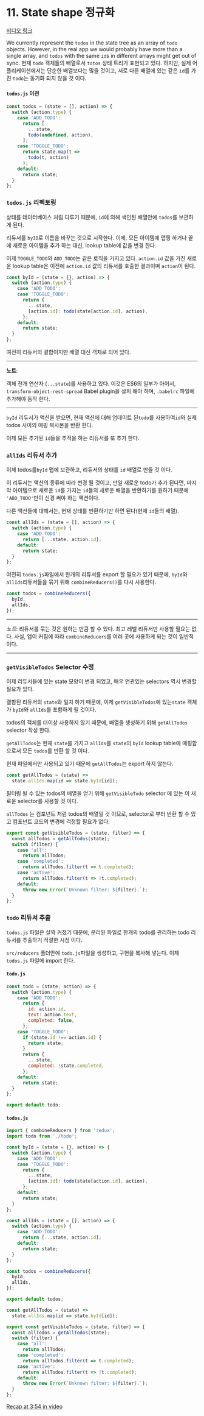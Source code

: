# 11. State shape 정규화
[비디오 링크](https://egghead.io/lessons/javascript-redux-normalizing-the-state-shape)

We currently represent the `todos` in the state tree as an array of `todo` objects. However, in the real app we would probably have more than a single array, and `todos` with the same `id`s in different arrays might get out of sync.
현재 `todo` 객체들의 배열로서 `totos` 상태 트리가 표현되고 있다. 하지만, 실제 어플리케이션에서는 단순한 배열보다는 많을 것이고, 서로 다른 배열에 있는 같은 `id`를 가진 `todo`는 동기화 되지 않을 것 이다.

#### `todos.js` 이전
```javascript
const todos = (state = [], action) => {
  switch (action.type) {
    case 'ADD_TODO':
      return [
        ...state,
        todo(undefined, action),
      ];
    case 'TOGGLE_TODO':
      return state.map(t =>
        todo(t, action)
      );
    default:
      return state;
  }
};
```

### `todos.js` 리펙토링

상태를 데이터베이스 처럼 다루기 때문에, `id`에 의해 색인된 배열안에 `todos`를 보관하게 된다.

리듀서를 `byID`로 이름을 바꾸는 것으로 시작한다. 이제, 모든 아이템에 맵핑 하거나 끝에 새로운 아이템을 추가 하는 대신, lookup table에 값을 변경 한다.

이제 `TOGGLE_TODO`와 `ADD_TODO`는 같은 로직을 가지고 있다. `action.id` 값을 가진 새로운 lookup table은 이전에 `action.id` 값의 리듀서를 호출한 결과이며 `action`이 된다.

```javascript
const byId = (state = {}, action) => {
  switch (action.type) {
    case 'ADD_TODO':
    case 'TOGGLE_TODO':
      return {
        ...state,
        [action.id]: todo(state[action.id], action),
      };
    default:
      return state;
  }
};
```

여전히 리듀서의 결합이지만 배열 대신 객체로 되어 있다.

---
**노트**:


객체 전개 연산자 (`...state`)를 사용하고 있다. 이것은 ES6의 일부가 아어서, `transform-object-rest-spread` Babel plugin을 설치 해야 하며, `.babelrc` 파일에 추가해야 동작 한다.


---

`byId` 리듀서가 액션을 받으면, 현재 액션에 대해 업데이트 된`todo`를 사용하여`id`와 실제 todos 사이의 매핑 복사본을 반환 한다.

이제 모든 추가된 `id`들을 추적을 하는 리듀서를 또 추가 한다.

### `allIds` 리듀서 추가

이제 todos를`byId` 맵에 보관하고, 리듀서의 상태를 `id` 배열로 만들 것 이다.

이 리듀서는 액션의 종류에 따라 변경 될 것이고, 만일 새로운 todo가 추가 된다면, 마지막 아이템으로 새로운 `id`를 가지는 `id`들의 새로운 배열을 반환하기를 원하기 때문에 `'ADD_TODO'`만이 신경 써야 하는 액션이다.

다른 액션들에 대해서는, 현재 상태를 반환하기만 하면 된다(현재 `id`들의 배열).

```javascript
const allIds = (state = [], action) => {
  switch (action.type) {
    case 'ADD_TODO':
      return [...state, action.id];
    default:
      return state;
  }
};
```

여전히 `todos.js`파일에서 한개의 리듀서를 export 할 필요가 있기 때문에, `byId`와 `allIds`리듀서들을 묶기 위해 `combineReducers()`를 다시 사용한다.

```javascript
const todos = combineReducers({
  byId,
  allIds,
});
```

---

_노트_: 리듀서를 묶는 것은 원하는 만큼 할 수 있다. 최고 레벨 리듀서만 사용할 필요는 없다. 사실, 앱이 커짐에 따라 `combineReducers`를 여러 곳에 사용하게 되는 것이 일반적이다.

---

### `getVisibleTodos` Selector 수정

이제 리듀서들에 있는 state 모양이 변경 되었고, 매우 연관있는 selectors 역시 변경할 필요가 있다.

결함된 리듀서의 `state`와 일치 하기 때문에, 이제 `getVisibleTodos`에 있는`state` 객체가 `byId`와 `allIds`를 포함하게 될 것이다.

todos의 객체를 더이상 사용하지 않기 때문에, 배열을 생성하기 위해 `getAllTodos` selector 작성 한다.

`getAllTodos`는 현재 `state`를 가지고 `allIds`를 `state`의 `byId` lookup table에 매핑함으로서 모든 `todos`를 반환 할 것 이다.

현재 파일에서만 사용되고 있기 때문에 `getAllTodos`는 export 하지 않는다.

```javascript
const getAllTodos = (state) =>
  state.allIds.map(id => state.byId[id]);
```

필터링 될 수 있는 todos의 배열을 얻기 위해 `getVisibleTodo` selector 에 있는 이 새로운 selector를 사용할 것 이다.

`allTodos` 는 컴포넌트 처럼 todos의 배열일 것 이므로, selector로 부터 반환 할 수 있고 컴포넌트 코드의 변경에 걱정할 필요가 없다.

```javascript
export const getVisibleTodos = (state, filter) => {
  const allTodos = getAllTodos(state);
  switch (filter) {
    case 'all':
      return allTodos;
    case 'completed':
      return allTodos.filter(t => t.completed);
    case 'active':
      return allTodos.filter(t => !t.completed);
    default:
      throw new Error(`Unknown filter: ${filter}.`);
  }
};
```

### `todo` 리듀서 추출


`todos.js` 파일은 살짝 커졌기 때문에, 분리된 파일로 한개의 todo를 관리하는 todo 리듀서를 추출하기 적절한 시점 이다.

`src/reducers` 폴더안에 `todo.js`파일을 생성하고, 구현을 복사해 넣는다. 이제 `todos.js` 파일에 import 한다.

#### `todo.js`
```javascript
const todo = (state, action) => {
  switch (action.type) {
    case 'ADD_TODO':
      return {
        id: action.id,
        text: action.text,
        completed: false,
      };
    case 'TOGGLE_TODO':
      if (state.id !== action.id) {
        return state;
      }
      return {
        ...state,
        completed: !state.completed,
      };
    default:
      return state;
  }
};

export default todo;
```

#### `todos.js`
```javascript
import { combineReducers } from 'redux';
import todo from './todo';

const byId = (state = {}, action) => {
  switch (action.type) {
    case 'ADD_TODO':
    case 'TOGGLE_TODO':
      return {
        ...state,
        [action.id]: todo(state[action.id], action),
      };
    default:
      return state;
  }
};

const allIds = (state = [], action) => {
  switch (action.type) {
    case 'ADD_TODO':
      return [...state, action.id];
    default:
      return state;
  }
};

const todos = combineReducers({
  byId,
  allIds,
});

export default todos;

const getAllTodos = (state) =>
  state.allIds.map(id => state.byId[id]);

export const getVisibleTodos = (state, filter) => {
  const allTodos = getAllTodos(state);
  switch (filter) {
    case 'all':
      return allTodos;
    case 'completed':
      return allTodos.filter(t => t.completed);
    case 'active':
      return allTodos.filter(t => !t.completed);
    default:
      throw new Error(`Unknown filter: ${filter}.`);
  }
};
```

[Recap at 3:54 in video](https://egghead.io/lessons/javascript-redux-normalizing-the-state-shape)

